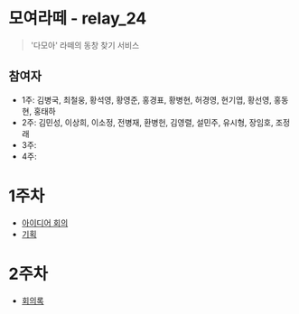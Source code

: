 # 모여라떼 - relay_24
> '다모아' 라떼의 동창 찾기 서비스

## 참여자
- 1주:  김병국, 최철웅, 황석영, 황영준, 홍경표, 황병현, 허경영, 현기엽, 황선영, 홍동현, 홍태하
- 2주: 김민성, 이상희, 이소정, 전병재, 환병헌, 김영렬, 설민주, 유시형, 장임호, 조정래
- 3주:
- 4주:

# 1주차
- [아이디어 회의](/week1_기획/20200727_아이디어회의.md)
- [기획](/week1_기획/기획.md)


# 2주차
- [회의록](/week2_A기능/20200807_회의록.md)
